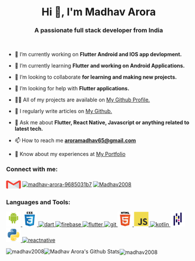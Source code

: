 <!-- ## Hey! I'm Madhav Arora 🙌
### I am a Full Stack Developer, Programmer, Coder, Tech enthusiast
- 👨‍🎓 I’m a Full Stack Web and Android Developer.
- 📚 I'm in 8th Standard and studying in Lovely Public Sr. Sec. School.
- 💡 I’m currently learning Flutter and working on Android Applications.
- 💞️ I’m looking to collaborate for learning and making new projects.
- 💬 **Ask me** about Flutter, React Native, Javascript or anything related to latest tech.
- 🔥 Open to opportunities.
- 😄 **Pronouns**: He/His
 
<h2 dir="auto"><a id="user-content--skills--" class="anchor" aria-hidden="true" href="#-skills--"><svg class="octicon octicon-link" viewBox="0 0 16 16" version="1.1" width="16" height="16" aria-hidden="true"><path fill-rule="evenodd" d="M7.775 3.275a.75.75 0 001.06 1.06l1.25-1.25a2 2 0 112.83 2.83l-2.5 2.5a2 2 0 01-2.83 0 .75.75 0 00-1.06 1.06 3.5 3.5 0 004.95 0l2.5-2.5a3.5 3.5 0 00-4.95-4.95l-1.25 1.25zm-4.69 9.64a2 2 0 010-2.83l2.5-2.5a2 2 0 012.83 0 .75.75 0 001.06-1.06 3.5 3.5 0 00-4.95 0l-2.5 2.5a3.5 3.5 0 004.95 4.95l1.25-1.25a.75.75 0 00-1.06-1.06l-1.25 1.25a2 2 0 01-2.83 0z"></path></svg></a> Skills <a target="_blank" rel="noopener noreferrer" href="https://camo.githubusercontent.com/beb64ff21c883e318e4f5db5231c2ba4175705bea1c9249e82a41ab375db4f75/68747470733a2f2f6d65646961322e67697068792e636f6d2f6d656469612f51737347456d706b79454f684243623765312f67697068792e6769663f6369643d656366303565343761306e336769316266716e74716d6f62386739616964316f796a327772336473336d67373030626c267269643d67697068792e676966"><img src="https://camo.githubusercontent.com/beb64ff21c883e318e4f5db5231c2ba4175705bea1c9249e82a41ab375db4f75/68747470733a2f2f6d65646961322e67697068792e636f6d2f6d656469612f51737347456d706b79454f684243623765312f67697068792e6769663f6369643d656366303565343761306e336769316266716e74716d6f62386739616964316f796a327772336473336d67373030626c267269643d67697068792e676966" width="32px" data-canonical-src="https://media2.giphy.com/media/QssGEmpkyEOhBCb7e1/giphy.gif?cid=ecf05e47a0n3gi1bfqntqmob8g9aid1oyj2wr3ds3mg700bl&amp;rid=giphy.gif" style="max-width: 100%;"></a> </h2>
 <a href="https://github.com/Madhav2008?tab=repositories&q=&type=&language=dart&sort="> <img width="50px" src="https://raw.githubusercontent.com/github/explore/80688e429a7d4ef2fca1e82350fe8e3517d3494d/topics/flutter/flutter.png" style="max-width: 100%;"> </a>
 <a href="https://github.com/Madhav2008?tab=repositories&q=&type=&language=dart&sort="> <img width="50px" src="https://raw.githubusercontent.com/github/explore/80688e429a7d4ef2fca1e82350fe8e3517d3494d/topics/dart/dart.png" style="max-width: 100%;"> </a>
 <a href="https://github.com/Madhav2008?tab=repositories&q=&type=&language=dart&sort="> <img width="50px" src="https://raw.githubusercontent.com/github/explore/80688e429a7d4ef2fca1e82350fe8e3517d3494d/topics/android/android.png" style="max-width: 100%;"> </a>
 <a href="https://github.com/Madhav2008?tab=repositories&q=&type=&language=dart&sort="> <img width="50px" src="https://cdn3.iconfinder.com/data/icons/social-media-logos-glyph/2048/5315_-_Apple-512.png" style="max-width: 100%;"> </a>
 <a href="https://github.com/Madhav2008?tab=repositories&q=&type=&language=dart&sort="> <img width="50px" src="https://imgs.search.brave.com/6lZ6kRoMqJYHlWmTDcq8cii1qFTqWIuIoxIDxG12GK4/rs:fit:1200:1200:1/g:ce/aHR0cHM6Ly8zLmJw/LmJsb2dzcG90LmNv/bS8tUkgwTzd3WVFY/VWMvVm96U2F5R0ZQ/bEkvQUFBQUFBQUFM/amMvbmhnOGJRX1BR/UjgvczE2MDAvQW5k/cm9pZF9TdHVkaW9f/aWNvbi5zdmcucG5n" style="max-width: 100%;"> </a>
 <a href="https://github.com/Madhav2008?tab=repositories"> <img width="50px" src="https://camo.githubusercontent.com/dd4b2422ed3bfc9da88c43d18550375c66f9584327dff7ecc19315ce50b96f07/68747470733a2f2f7777772e766563746f726c6f676f2e7a6f6e652f6c6f676f732f66697265626173652f66697265626173652d69636f6e2e737667" style="max-width: 100%;"> </a>
 <a href="https://github.com/Madhav2008?tab=repositories&q=&type=&language=python&sort="> <img width="50px" src="https://upload.wikimedia.org/wikipedia/commons/thumb/c/c3/Python-logo-notext.svg/1024px-Python-logo-notext.svg.png" style="max-width: 100%;"> </a>
 <a href="https://github.com/Madhav2008?tab=repositories&q=&type=&language=jupyter+notebook&sort="> <img width="50px" src="https://upload.wikimedia.org/wikipedia/commons/thumb/3/38/Jupyter_logo.svg/1767px-Jupyter_logo.svg.png" style="max-width: 100%;"> </a>
 <a href="https://github.com/Madhav2008?tab=repositories&q=&type=&language=javascript&sort="> <img width="50px" src="https://raw.githubusercontent.com/rahulbanerjee26/githubAboutMeGenerator/main/icons/reactjs.svg" style="max-width: 100%;"> </a>
 <a href="https://github.com/Madhav2008?tab=repositories&q=&type=&language=javascript&sort="> <img width="50px" src="https://raw.githubusercontent.com/jmnote/z-icons/master/svg/javascript.svg" style="max-width: 100%;"> </a>
 <a href="https://github.com/Madhav2008?tab=repositories&q=&type=&language=css&sort="> <img width="50px" src="https://raw.githubusercontent.com/rahulbanerjee26/githubAboutMeGenerator/main/icons/css.svg" style="max-width: 100%;"> </a>
 <a href="https://github.com/Madhav2008?tab=repositories&q=&type=&language=html&sort="> <img width="50px" src="https://raw.githubusercontent.com/rahulbanerjee26/githubAboutMeGenerator/main/icons/html.svg" style="max-width: 100%;"> </a>
 <a href="https://github.com/Madhav2008?tab=repositories&q=&type=&language=javascript&sort="> <img width="50px" src="https://raw.githubusercontent.com/jmnote/z-icons/master/svg/git.svg" style="max-width: 100%;"> </a>
 <a href="https://github.com/Madhav2008?tab=repositories&q=&type=&language=javascript&sort="> <img width="50px" src="https://raw.githubusercontent.com/jmnote/z-icons/master/svg/github.svg" style="max-width: 100%;"> </a>

<h2 dir="auto"><a id="user-content--skills--" class="anchor" aria-hidden="true" href="#-skills--"><svg class="octicon octicon-link" viewBox="0 0 16 16" version="1.1" width="16" height="16" aria-hidden="true"><path fill-rule="evenodd" d="M7.775 3.275a.75.75 0 001.06 1.06l1.25-1.25a2 2 0 112.83 2.83l-2.5 2.5a2 2 0 01-2.83 0 .75.75 0 00-1.06 1.06 3.5 3.5 0 004.95 0l2.5-2.5a3.5 3.5 0 00-4.95-4.95l-1.25 1.25zm-4.69 9.64a2 2 0 010-2.83l2.5-2.5a2 2 0 012.83 0 .75.75 0 001.06-1.06 3.5 3.5 0 00-4.95 0l-2.5 2.5a3.5 3.5 0 004.95 4.95l1.25-1.25a.75.75 0 00-1.06-1.06l-1.25 1.25a2 2 0 01-2.83 0z"></path></svg></a>Connect with me : <a target="_blank" rel="noopener noreferrer" href="https://camo.githubusercontent.com/beb64ff21c883e318e4f5db5231c2ba4175705bea1c9249e82a41ab375db4f75/68747470733a2f2f6d65646961322e67697068792e636f6d2f6d656469612f51737347456d706b79454f684243623765312f67697068792e6769663f6369643d656366303565343761306e336769316266716e74716d6f62386739616964316f796a327772336473336d67373030626c267269643d67697068792e676966"><img src="https://camo.githubusercontent.com/beb64ff21c883e318e4f5db5231c2ba4175705bea1c9249e82a41ab375db4f75/68747470733a2f2f6d65646961322e67697068792e636f6d2f6d656469612f51737347456d706b79454f684243623765312f67697068792e6769663f6369643d65 6366303565343761306e336769316266716e74716d6f62386739616964316f796a327772336473336d67373030626c267269643d67697068792e676966" width="32px" data-canonical-src="https://media2.giphy.com/media/QssGEmpkyEOhBCb7e1/giphy.gif?cid=ecf05e47a0n3gi1bfqntqmob8g9aid1oyj2wr3ds3mg700bl&amp;rid=giphy.gif" style="max-width: 100%;"></a> </h2>
<a href="mailto:aroramadhav65@gmail.com"><img src="https://github.com/deut-erium/deut-erium/blob/master/assets/gmail.svg" width="30px" alt="mail"></a> &nbsp; &nbsp;
 <a href="https://www.linkedin.com/in/madhav-arora-9685031b7/" target="_blank"><img src="https://github.com/deut-erium/deut-erium/blob/master/assets/linkedin.svg" width="30px" alt="LinkedIn"></a> &nbsp; &nbsp;
 <a href="" target="_blank"><img src="https://camo.githubusercontent.com/1ba33f104464b0da9aba4302cd6e59059c0a882e90b815e7d75a39d70aca38f6/68747470733a2f2f7777772e706e676b69742e636f6d2f706e672f66756c6c2f3130342d313034393338385f776f726c642d776964652d7765622d6c6f676f2d766563746f722d7472616e73706172656e742d6261636b67726f756e642d776562736974652e706e67" width="30px" alt="LinkedIn"></a> &nbsp; &nbsp;

<p>&nbsp;<img align="center" src="https://github-readme-stats.vercel.app/api?username=madhav2008&show_icons=true&locale=en" alt="madhav2008" /></p> -->
 
 <h1 align="center">Hi 👋, I'm Madhav Arora</h1>
<h3 align="center">A passionate full stack developer from India</h3>

<!-- <p align="left"> <img src="https://komarev.com/ghpvc/?username=madhav2008&label=Profile%20views&color=0e75b6&style=flat" alt="madhav2008" /> </p>

<p align="left"> <a href="https://github.com/ryo-ma/github-profile-trophy"><img src="https://github-profile-trophy.vercel.app/?username=madhav2008" alt="madhav2008" /></a> </p> -->

<p align="left"> <a href="https://twitter.com/" target="blank"><img src="https://img.shields.io/twitter/follow/?logo=twitter&style=for-the-badge" alt="" /></a> </p>

- 🔭 I’m currently working on **Flutter Android and IOS app devlopment.**

- 🌱 I’m currently learning **Flutter and working on Android Applications.**

- 👯 I’m looking to collaborate **for learning and making new projects.**

- 🤝 I’m looking for help with **Flutter applications.**

- 👨‍💻 All of my projects are available on [My Github Profile.](https://github.com/Madhav2008?tab=repositories)

- 📝 I regularly write articles on [My Github.](https://github.com/Madhav2008)

- 💬 Ask me about **Flutter, React Native, Javascript or anything related to latest tech.**

- 📫 How to reach me **aroramadhav65@gmail.com**

- 📄 Know about my experiences at [My Portfolio](https://madhav2008.github.io/Madhav-Arora-s-Portfolio)

<h3 align="left">Connect with me:</h3>
<p align="left">
<a href="mailto:aroramadhav65@gmail.com" target="blank"><img align="center" src="https://github.com/deut-erium/deut-erium/blob/master/assets/gmail.svg" alt="aroramadhav65@gmail.com" height="30" width="40" /></a>
<a href="https://linkedin.com/in/madhav-arora-9685031b7" target="blank"><img align="center" src="https://raw.githubusercontent.com/rahuldkjain/github-profile-readme-generator/master/src/images/icons/Social/linked-in-alt.svg" alt="madhav-arora-9685031b7" height="30" width="40" /></a>
<a href="https://github.com/Madhav2008" target="blank"><img align="center" src="https://raw.githubusercontent.com/jmnote/z-icons/master/svg/github.svg" alt="Madhav2008" height="40" width="50" /></a>
<!-- <a href="https://dribbble.com/arora09" target="blank"><img align="center" src="https://raw.githubusercontent.com/rahuldkjain/github-profile-readme-generator/master/src/images/icons/Social/dribbble.svg" alt="arora09" height="30" width="40" /></a> -->
</p>

<h3 align="left">Languages and Tools:</h3>
<p align="left"> <a href="https://developer.android.com" target="_blank" rel="noreferrer"> <img src="https://raw.githubusercontent.com/devicons/devicon/master/icons/android/android-original-wordmark.svg" alt="android" width="40" height="40"/> </a> <a href="https://www.w3schools.com/css/" target="_blank" rel="noreferrer"> <img src="https://raw.githubusercontent.com/devicons/devicon/master/icons/css3/css3-original-wordmark.svg" alt="css3" width="40" height="40"/> </a> <a href="https://dart.dev" target="_blank" rel="noreferrer"> <img src="https://www.vectorlogo.zone/logos/dartlang/dartlang-icon.svg" alt="dart" width="40" height="40"/> </a> <a href="https://firebase.google.com/" target="_blank" rel="noreferrer"> <img src="https://www.vectorlogo.zone/logos/firebase/firebase-icon.svg" alt="firebase" width="40" height="40"/> </a> <a href="https://flutter.dev" target="_blank" rel="noreferrer"> <img src="https://www.vectorlogo.zone/logos/flutterio/flutterio-icon.svg" alt="flutter" width="40" height="40"/> </a> <a href="https://git-scm.com/" target="_blank" rel="noreferrer"> <img src="https://www.vectorlogo.zone/logos/git-scm/git-scm-icon.svg" alt="git" width="40" height="40"/> </a> <a href="https://www.w3.org/html/" target="_blank" rel="noreferrer"> <img src="https://raw.githubusercontent.com/devicons/devicon/master/icons/html5/html5-original-wordmark.svg" alt="html5" width="40" height="40"/> </a> <a href="https://developer.mozilla.org/en-US/docs/Web/JavaScript" target="_blank" rel="noreferrer"> <img src="https://raw.githubusercontent.com/devicons/devicon/master/icons/javascript/javascript-original.svg" alt="javascript" width="40" height="40"/> </a> <a href="https://kotlinlang.org" target="_blank" rel="noreferrer"> <img src="https://www.vectorlogo.zone/logos/kotlinlang/kotlinlang-icon.svg" alt="kotlin" width="40" height="40"/> </a> <a href="https://pandas.pydata.org/" target="_blank" rel="noreferrer"> <img src="https://raw.githubusercontent.com/devicons/devicon/2ae2a900d2f041da66e950e4d48052658d850630/icons/pandas/pandas-original.svg" alt="pandas" width="40" height="40"/> </a> <a href="https://www.python.org" target="_blank" rel="noreferrer"> <img src="https://raw.githubusercontent.com/devicons/devicon/master/icons/python/python-original.svg" alt="python" width="40" height="40"/> </a> <a href="https://reactnative.dev/" target="_blank" rel="noreferrer"> <img src="https://reactnative.dev/img/header_logo.svg" alt="reactnative" width="40" height="40"/> </a> </p>

<p><img align="left" src="https://github-readme-stats.vercel.app/api/top-langs?username=madhav2008&show_icons=true&locale=en" alt="madhav2008" /></p>
<!-- <p><img align="left" src="https://github-readme-stats.vercel.app/api/top-langs?username=madhav2008&show_icons=true&locale=en&layout=compact" alt="madhav2008" /></p> -->

<img align="left" alt="Madhav Arora's Github Stats" src="https://github-readme-stats.vercel.app/api?username=madhav2008&show_icons=true&hide_border=true&title_color=bddfff&bg_color=1a1b27&text_color=ffffff&&count_private=trueinclude_all_commits=true" />

<!-- &show_icons=true&hide_border=true&title_color=bddfff&bg_color=1a1b27&text_color=ffffff&count_private=true&include_all_commits=true -->

<p><img align="center" src="https://github-readme-streak-stats.herokuapp.com/?user=madhav2008&" alt="madhav2008" /></p>

